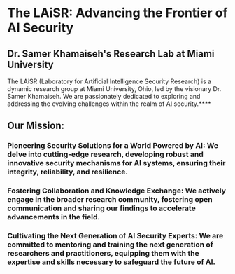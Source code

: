 # The LAiSR: Advancing the Frontier of AI Security

## Dr. Samer Khamaiseh's Research Lab at Miami University

The LAiSR (Laboratory for Artificial Intelligence Security Research) is a dynamic research group at Miami University, Ohio, led by the visionary Dr. Samer Khamaiseh. We are passionately dedicated to exploring and addressing the evolving challenges within the realm of AI security.****

## Our Mission:

### Pioneering Security Solutions for a World Powered by AI: We delve into cutting-edge research, developing robust and innovative security mechanisms for AI systems, ensuring their integrity, reliability, and resilience.
### Fostering Collaboration and Knowledge Exchange: We actively engage in the broader research community, fostering open communication and sharing our findings to accelerate advancements in the field.
### Cultivating the Next Generation of AI Security Experts: We are committed to mentoring and training the next generation of researchers and practitioners, equipping them with the expertise and skills necessary to safeguard the future of AI.
